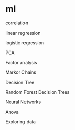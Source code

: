 # ml
correlation

linear regression

logistic regression

PCA

Factor analysis

Markor Chains

Decision Tree

Random Forest Decision Trees

Neural Networks

Anova

Exploring data
